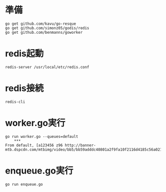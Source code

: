 # 準備

```
go get github.com/kavu/go-resque
go get github.com/simonz05/godis/redis
go get github.com/benmanns/goworker
```

# redis起動

```
redis-server /usr/local/etc/redis.conf
```

# redis接続

```
redis-cli
```

# worker.go実行

```
go run worker.go --queues=default
    ***
From default, [a123456 z96 http://banner-mtb.dspcdn.com/mtbimg/video/bb5/bb59adddc40801a2f9fa10f2116d4185c56a0213]
```

# enqueue.go実行

```
go run enqueue.go
```